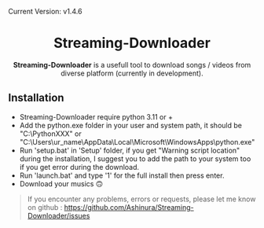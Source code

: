 Current Version: v1.4.6

<!--- mdformat-toc start --slug=github --->
<div align="center">

# Streaming-Downloader

**Streaming-Downloader** is a usefull tool to download songs / videos from diverse platform (currently in development).


</div>

## Installation

  - Streaming-Downloader require python 3.11 or + 
  - Add the python.exe folder in your user and system path, it should be "C:\PythonXXX" or "C:\Users\ur_name\AppData\Local\Microsoft\WindowsApps\python.exe"
  - Run 'setup.bat' in 'Setup' folder, if you get "Warning script location" during the installation, I suggest you to add the path to your system too if you get error during the download.
  - Run 'launch.bat' and type '1' for the full install then press enter.
  - Download your musics 🙃

> If you encounter any problems, errors or requests, please let me know on github : https://github.com/Ashinura/Streaming-Downloader/issues